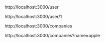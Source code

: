 <!-- //获取所有用户的数据 -->
 http://localhost:3000/user

<!-- 获取单个id都用户ixnxi -->
  http://localhost:3000/user/1

  <!-- //获取所有公司都的数据 -->
 http://localhost:3000/companies

 <!-- 根据公司名字获取信息 -->
  http://localhost:3000/companies?name=apple